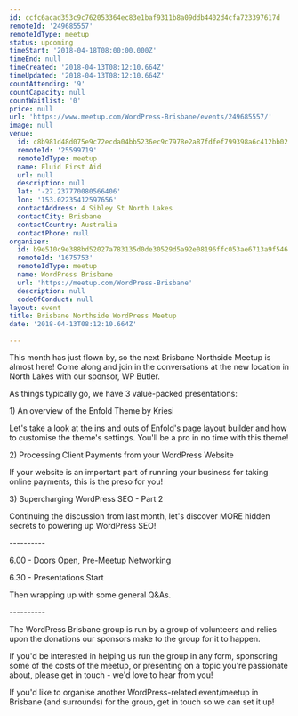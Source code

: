```yaml
---
id: ccfc6acad353c9c762053364ec83e1baf9311b8a09ddb4402d4cfa723397617d
remoteId: '249685557'
remoteIdType: meetup
status: upcoming
timeStart: '2018-04-18T08:00:00.000Z'
timeEnd: null
timeCreated: '2018-04-13T08:12:10.664Z'
timeUpdated: '2018-04-13T08:12:10.664Z'
countAttending: '9'
countCapacity: null
countWaitlist: '0'
price: null
url: 'https://www.meetup.com/WordPress-Brisbane/events/249685557/'
image: null
venue:
  id: c8b981d48d075e9c72ecda04bb5236ec9c7978e2a87fdfef799398a6c412bb02
  remoteId: '25599719'
  remoteIdType: meetup
  name: Fluid First Aid
  url: null
  description: null
  lat: '-27.237770080566406'
  lon: '153.02235412597656'
  contactAddress: 4 Sibley St North Lakes
  contactCity: Brisbane
  contactCountry: Australia
  contactPhone: null
organizer:
  id: b9e510c9e388bd52027a783135d0de30529d5a92e08196ffc053ae6713a9f546
  remoteId: '1675753'
  remoteIdType: meetup
  name: WordPress Brisbane
  url: 'https://meetup.com/WordPress-Brisbane'
  description: null
  codeOfConduct: null
layout: event
title: Brisbane Northside WordPress Meetup
date: '2018-04-13T08:12:10.664Z'

---
```

<p>This month has just flown by, so the next Brisbane Northside Meetup is almost here! Come along and join in the conversations at the new location in North Lakes with our sponsor, WP Butler.</p> <p>As things typically go, we have 3 value-packed presentations:</p> <p>1) An overview of the Enfold Theme by Kriesi</p> <p>Let's take a look at the ins and outs of Enfold's page layout builder and how to customise the theme's settings. You'll be a pro in no time with this theme!</p> <p>2) Processing Client Payments from your WordPress Website</p> <p>If your website is an important part of running your business for taking online payments, this is the preso for you!</p> <p>3) Supercharging WordPress SEO - Part 2</p> <p>Continuing the discussion from last month, let's discover MORE hidden secrets to powering up WordPress SEO!</p> <p>----------</p> <p>6.00 - Doors Open, Pre-Meetup Networking</p> <p>6.30 - Presentations Start</p> <p>Then wrapping up with some general Q&amp;As.</p> <p>----------</p> <p>The WordPress Brisbane group is run by a group of volunteers and relies upon the donations our sponsors make to the group for it to happen.</p> <p>If you'd be interested in helping us run the group in any form, sponsoring some of the costs of the meetup, or presenting on a topic you're passionate about, please get in touch - we'd love to hear from you!</p> <p>If you'd like to organise another WordPress-related event/meetup in Brisbane (and surrounds) for the group, get in touch so we can set it up!</p>
